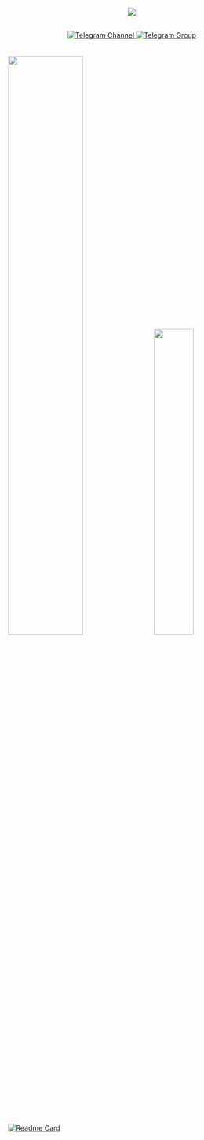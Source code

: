 <p align="center">
  <img src="https://i.postimg.cc/J79D8XvR/sas.jpg"/>
</p>

</br>

<div id="badges" align="center">
  <a href="https://t.me/avalanchestuff">
  <img src="https://img.shields.io/badge/Telegram-Channel-33A8E3" alt="Telegram Channel"/>
  </a> 
  
  <a href="https://t.me/avalancherandom">
  <img src="https://img.shields.io/badge/Telegram-Group-33A8E3" alt="Telegram Group"/>
  </a>
</div>

</br>
</br>

<div class='container'>
<img style="height: auto; width: 55%;" class="img" src="https://github-readme-stats.vercel.app/api?username=willtanoe&show_icons=true&theme=transparent" />
&nbsp;
&nbsp;
<img style="height: auto; width: 40%;" class="img" src="https://github-readme-stats.vercel.app/api/top-langs/?username=willtanoe&theme=transparent&langs_count=8&layout=compact" /></div>
</div>

</br>

[![Readme Card](https://github-readme-stats.vercel.app/api/pin/?username=willtanoe&repo=kernel_xiaomi_sm6150&show_owner=true)]([https://github.com/anuraghazra/github-readme-stats](https://github.com/willtanoe/kernel_xiaomi_sm6150))


